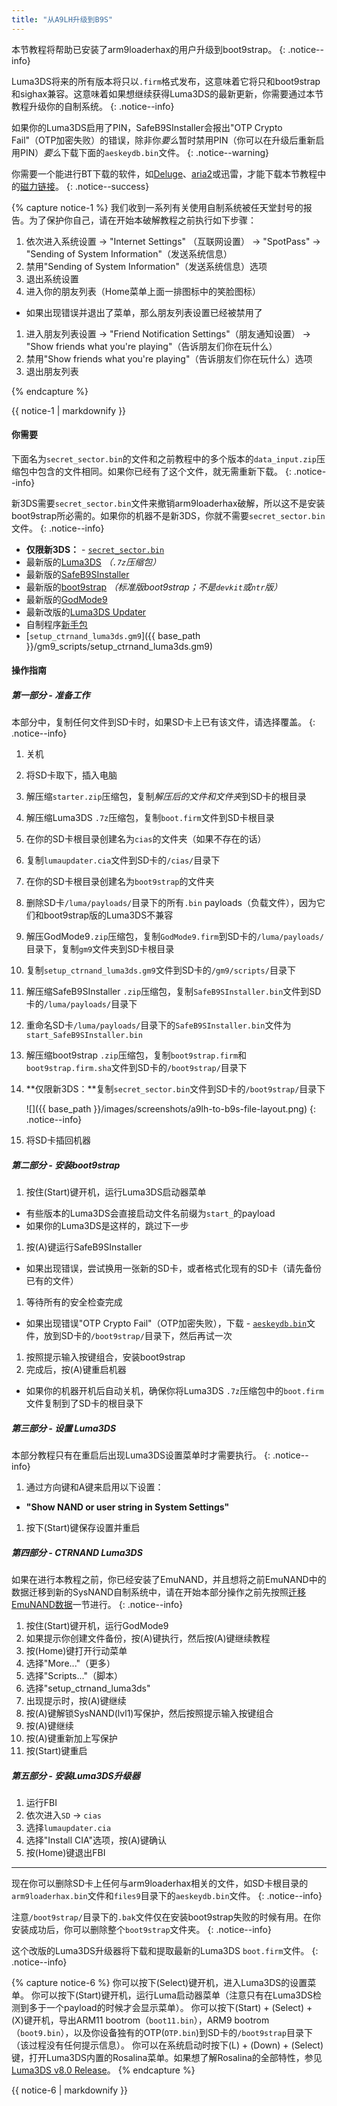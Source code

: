 ```yaml
---
title: "从A9LH升级到B9S"
---
```


本节教程将帮助已安装了arm9loaderhax的用户升级到boot9strap。
{: .notice--info}

Luma3DS将来的所有版本将只以`.firm`格式发布，这意味着它将只和boot9strap和sighax兼容。这意味着如果想继续获得Luma3DS的最新更新，你需要通过本节教程升级你的自制系统。
{: .notice--info}

如果你的Luma3DS启用了PIN，SafeB9SInstaller会报出"OTP Crypto Fail"（OTP加密失败）的错误，除非你*要么*暂时禁用PIN（你可以在升级后重新启用PIN）*要么*下载下面的`aeskeydb.bin`文件。
{: .notice--warning}

你需要一个能进行BT下载的软件，如[Deluge](http://dev.deluge-torrent.org/wiki/Download)、[aria2](https://aria2.github.io/)或迅雷，才能下载本节教程中的[磁力链接](http://baike.baidu.com/item/%E7%A3%81%E5%8A%9B%E9%93%BE%E6%8E%A5)。
{: .notice--success}

{% capture notice-1 %}
我们收到一系列有关使用自制系统被任天堂封号的报告。为了保护你自己，请在开始本破解教程之前执行如下步骤：

1. 依次进入系统设置 -> "Internet Settings" （互联网设置） -> "SpotPass" -> "Sending of System Information"（发送系统信息）
1. 禁用"Sending of System Information"（发送系统信息）选项
1. 退出系统设置
1. 进入你的朋友列表（Home菜单上面一排图标中的笑脸图标）
  + 如果出现错误并退出了菜单，那么朋友列表设置已经被禁用了
1. 进入朋友列表设置 -> "Friend Notification Settings"（朋友通知设置） ->  "Show friends what you're playing"（告诉朋友们你在玩什么）
1. 禁用"Show friends what you're playing"（告诉朋友们你在玩什么）选项
1. 退出朋友列表

{% endcapture %}

<div class="notice--danger">{{ notice-1 | markdownify }}</div>

#### 你需要

下面名为`secret_sector.bin`的文件和之前教程中的多个版本的`data_input.zip`压缩包中包含的文件相同。如果你已经有了这个文件，就无需重新下载。
{: .notice--info}

新3DS需要`secret_sector.bin`文件来撤销arm9loaderhax破解，所以这不是安装boot9strap所必需的。如果你的机器不是新3DS，你就不需要`secret_sector.bin`文件。
{: .notice--info}

* **仅限新3DS：** <i class="fa fa-magnet" aria-hidden="true" title="这个下载链接是磁力链格式的。请使用BT种子客户端进行下载。"></i> - [`secret_sector.bin`](magnet:?xt=urn:btih:15a3c97acf17d67af98ae8657cc66820cc58f655&dn=secret_sector.bin&tr=udp%3A%2F%2Ftracker.filetracker.pl%3A8089%2Fannounce&tr=http%3A%2F%2Ftracker.tfile.me%2Fannounce&tr=udp%3A%2F%2Ftracker.opentrackr.org%3A1337%2Fannounce&tr=udp%3A%2F%2Ftracker.coppersurfer.tk%3A6969%2Fannounce&tr=udp%3A%2F%2Fexplodie.org%3A6969%2Fannounce&tr=udp%3A%2F%2Ftracker.yoshi210.com%3A6969%2Fannounce&tr=udp%3A%2F%2Ftracker.aletorrenty.pl%3A2710%2Fannounce&tr=udp%3A%2F%2F9.rarbg.com%3A2710%2Fannounce&tr=udp%3A%2F%2Fp4p.arenabg.com%3A1337%2Fannounce&tr=http%3A%2F%2Ftracker1.wasabii.com.tw%3A6969%2Fannounce&tr=http%3A%2F%2Ftracker.opentrackr.org%3A1337%2Fannounce&tr=http%3A%2F%2Ftracker.aletorrenty.pl%3A2710%2Fannounce&tr=udp%3A%2F%2Ftracker.leechers-paradise.org%3A6969%2Fannounce&tr=udp%3A%2F%2Ftracker.tiny-vps.com%3A6969%2Fannounce&tr=http%3A%2F%2Ftracker.baravik.org%3A6970%2Fannounce&tr=udp%3A%2F%2Ftorrent.gresille.org%3A80%2Fannounce&tr=udp%3A%2F%2Fzer0day.ch%3A1337%2Fannounce&tr=http%3A%2F%2Fp4p.arenabg.com%3A1337%2Fannounce&tr=http%3A%2F%2Ftorrent.gresille.org%2Fannounce&tr=http%3A%2F%2Fexplodie.org%3A6969%2Fannounce)
* 最新版的[Luma3DS](https://github.com/AuroraWright/Luma3DS/releases/latest) *（`.7z`压缩包）*
* 最新版的[SafeB9SInstaller](https://github.com/d0k3/SafeB9SInstaller/releases/latest)
* 最新版的[boot9strap](https://github.com/SciresM/boot9strap/releases/latest) *（标准版boot9strap；不是`devkit`或`ntr`版）*
* 最新版的[GodMode9](https://github.com/d0k3/GodMode9/releases/latest)
* 最新改版的[Luma3DS Updater](https://github.com/KunoichiZ/lumaupdate/releases/latest)
* 自制程序[新手包](http://smealum.github.io/ninjhax2/starter.zip)
* [`setup_ctrnand_luma3ds.gm9`]({{ base_path }}/gm9_scripts/setup_ctrnand_luma3ds.gm9)

#### 操作指南

##### 第一部分 - 准备工作

本部分中，复制任何文件到SD卡时，如果SD卡上已有该文件，请选择覆盖。
{: .notice--info}

1. 关机
1. 将SD卡取下，插入电脑
1. 解压缩`starter.zip`压缩包，复制*解压后的文件和文件夹*到SD卡的根目录
1. 解压缩Luma3DS `.7z`压缩包，复制`boot.firm`文件到SD卡根目录
1. 在你的SD卡根目录创建名为`cias`的文件夹（如果不存在的话）
1. 复制`lumaupdater.cia`文件到SD卡的`/cias/`目录下
1. 在你的SD卡根目录创建名为`boot9strap`的文件夹
1. 删除SD卡`/luma/payloads/`目录下的所有`.bin` payloads（负载文件），因为它们和boot9strap版的Luma3DS不兼容
1. 解压GodMode9`.zip`压缩包，复制`GodMode9.firm`到SD卡的`/luma/payloads/`目录下，复制`gm9`文件夹到SD卡根目录
1. 复制`setup_ctrnand_luma3ds.gm9`文件到SD卡的`/gm9/scripts/`目录下
1. 解压缩SafeB9SInstaller `.zip`压缩包，复制`SafeB9SInstaller.bin`文件到SD卡的`/luma/payloads/`目录下
1. 重命名SD卡`/luma/payloads/`目录下的`SafeB9SInstaller.bin`文件为`start_SafeB9SInstaller.bin`
1. 解压缩boot9strap `.zip`压缩包，复制`boot9strap.firm`和`boot9strap.firm.sha`文件到SD卡的`/boot9strap/`目录下
1. **仅限新3DS：**复制`secret_sector.bin`文件到SD卡的`/boot9strap/`目录下

    ![]({{ base_path }}/images/screenshots/a9lh-to-b9s-file-layout.png)
    {: .notice--info}

1. 将SD卡插回机器

##### 第二部分 - 安装boot9strap

1. 按住(Start)键开机，运行Luma3DS启动器菜单
  + 有些版本的Luma3DS会直接启动文件名前缀为`start_`的payload
  + 如果你的Luma3DS是这样的，跳过下一步
1. 按(A)键运行SafeB9SInstaller
  + 如果出现错误，尝试换用一张新的SD卡，或者格式化现有的SD卡（请先备份已有的文件）
1. 等待所有的安全检查完成
  + 如果出现错误"OTP Crypto Fail"（OTP加密失败），下载<i class="fa fa-magnet" aria-hidden="true" title="这个下载链接是磁力链格式的。请使用BT种子客户端进行下载。"></i> - [`aeskeydb.bin`](magnet:?xt=urn:btih:621f8af00638cb2b00d5bd0c6816543fa00b5fb1&dn=aeskeydb.bin&tr=udp%3A%2F%2Ftracker.tiny-vps.com%3A6969%2Fannounce&tr=udp%3A%2F%2Ftracker.aletorrenty.pl%3A2710%2Fannounce&tr=udp%3A%2F%2Ftracker.leechers-paradise.org%3A6969%2Fannounce&tr=udp%3A%2F%2Ftracker.coppersurfer.tk%3A6969%2Fannounce&tr=udp%3A%2F%2Ftorrent.gresille.org%3A80%2Fannounce&tr=http%3A%2F%2Ftorrent.gresille.org%2Fannounce&tr=udp%3A%2F%2Fexplodie.org%3A6969%2Fannounce&tr=udp%3A%2F%2Ftracker.filetracker.pl%3A8089%2Fannounce&tr=http%3A%2F%2Ftracker.tfile.me%2Fannounce&tr=http%3A%2F%2Ftracker.baravik.org%3A6970%2Fannounce&tr=udp%3A%2F%2Ftracker.yoshi210.com%3A6969%2Fannounce&tr=udp%3A%2F%2Fp4p.arenabg.com%3A1337%2Fannounce&tr=udp%3A%2F%2Fzer0day.ch%3A1337%2Fannounce&tr=udp%3A%2F%2Ftracker.opentrackr.org%3A1337%2Fannounce&tr=udp%3A%2F%2F9.rarbg.com%3A2710%2Fannounce&tr=http%3A%2F%2Ftracker.opentrackr.org%3A1337%2Fannounce&tr=http%3A%2F%2Fexplodie.org%3A6969%2Fannounce&tr=http%3A%2F%2Fp4p.arenabg.com%3A1337%2Fannounce&tr=http%3A%2F%2Ftracker1.wasabii.com.tw%3A6969%2Fannounce&tr=http%3A%2F%2Ftracker.aletorrenty.pl%3A2710%2Fannounce)文件，放到SD卡的`/boot9strap/`目录下，然后再试一次
1. 按照提示输入按键组合，安装boot9strap
1. 完成后，按(A)键重启机器
  + 如果你的机器开机后自动关机，确保你将Luma3DS `.7z`压缩包中的`boot.firm`文件复制到了SD卡的根目录下

##### 第三部分 - 设置 Luma3DS

本部分教程只有在重启后出现Luma3DS设置菜单时才需要执行。
{: .notice--info}

1. 通过方向键和A键来启用以下设置：
  + **"Show NAND or user string in System Settings"**
1. 按下(Start)键保存设置并重启

##### 第四部分 - CTRNAND Luma3DS

如果在进行本教程之前，你已经安装了EmuNAND，并且想将之前EmuNAND中的数据迁移到新的SysNAND自制系统中，请在开始本部分操作之前先按照[迁移EmuNAND数据](move-emunand)一节进行。
{: .notice--info}

1. 按住(Start)键开机，运行GodMode9
1. 如果提示你创建文件备份，按(A)键执行，然后按(A)键继续教程
1. 按(Home)键打开行动菜单
1. 选择"More..."（更多）
1. 选择"Scripts..."（脚本）
1. 选择"setup_ctrnand_luma3ds"
1. 出现提示时，按(A)键继续
1. 按(A)键解锁SysNAND(lvl1)写保护，然后按照提示输入按键组合
1. 按(A)键继续
1. 按(A)键重新加上写保护
1. 按(Start)键重启

##### 第五部分 - 安装Luma3DS升级器

1. 运行FBI
1. 依次进入`SD` -> `cias`
1. 选择`lumaupdater.cia`
1. 选择"Install CIA"选项，按(A)键确认
1. 按(Home)键退出FBI

___

现在你可以删除SD卡上任何与arm9loaderhax相关的文件，如SD卡根目录的`arm9loaderhax.bin`文件和`files9`目录下的`aeskeydb.bin`文件。
{: .notice--info}

注意`/boot9strap/`目录下的`.bak`文件仅在安装boot9strap失败的时候有用。在你安装成功后，你可以删除整个`boot9strap`文件夹。
{: .notice--info}

这个改版的Luma3DS升级器将下载和提取最新的Luma3DS `boot.firm`文件。
{: .notice--info}

{% capture notice-6 %}
你可以按下(Select)键开机，进入Luma3DS的设置菜单。
你可以按下(Start)键开机，运行Luma启动器菜单（注意只有在Luma3DS检测到多于一个payload的时候才会显示菜单）。
你可以按下(Start) + (Select) + (X)键开机，导出ARM11 bootrom（`boot11.bin`），ARM9 bootrom（`boot9.bin`），以及你设备独有的OTP(`OTP.bin`)到SD卡的`/boot9strap`目录下（该过程没有任何提示信息）。
你可以在系统启动时按下(L) + (Down) + (Select)键，打开Luma3DS内置的Rosalina菜单。如果想了解Rosalina的全部特性，参见[Luma3DS v8.0 Release](https://github.com/AuroraWright/Luma3DS/releases/tag/v8.0)。
{% endcapture %}

<div class="notice--info">{{ notice-6 | markdownify }}</div>
